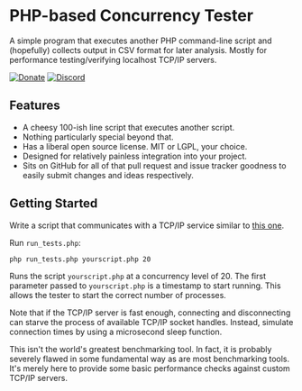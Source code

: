 PHP-based Concurrency Tester
============================

A simple program that executes another PHP command-line script and (hopefully) collects output in CSV format for later analysis.  Mostly for performance testing/verifying localhost TCP/IP servers.

[![Donate](https://cubiclesoft.com/res/donate-shield.png)](https://cubiclesoft.com/donate/) [![Discord](https://img.shields.io/discord/777282089980526602?label=chat&logo=discord)](https://cubiclesoft.com/product-support/github/)

Features
--------

* A cheesy 100-ish line script that executes another script.
* Nothing particularly special beyond that.
* Has a liberal open source license.  MIT or LGPL, your choice.
* Designed for relatively painless integration into your project.
* Sits on GitHub for all of that pull request and issue tracker goodness to easily submit changes and ideas respectively.

Getting Started
---------------

Write a script that communicates with a TCP/IP service similar to [this one](https://github.com/cubiclesoft/php-license-server/blob/master/concurrency_test.php).

Run `run_tests.php`:

```
php run_tests.php yourscript.php 20
```

Runs the script `yourscript.php` at a concurrency level of 20.  The first parameter passed to `yourscript.php` is a timestamp to start running.  This allows the tester to start the correct number of processes.

Note that if the TCP/IP server is fast enough, connecting and disconnecting can starve the process of available TCP/IP socket handles.  Instead, simulate connection times by using a microsecond sleep function.

This isn't the world's greatest benchmarking tool.  In fact, it is probably severely flawed in some fundamental way as are most benchmarking tools.  It's merely here to provide some basic performance checks against custom TCP/IP servers.
